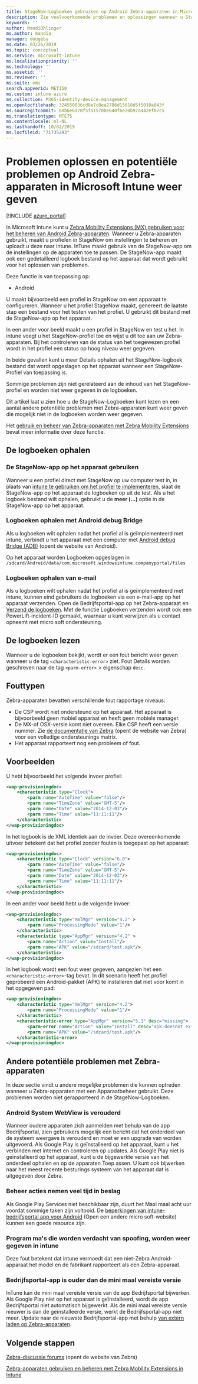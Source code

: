 ```yaml
---
title: StageNow-Logboeken gebruiken op Android Zebra-apparaten in Microsoft Intune-Azure | Microsoft Docs
description: Zie veelvoorkomende problemen en oplossingen wanneer u StageNow op Android-apparaten gebruikt met Microsoft Intune. Meer informatie over het ophalen van Logboeken en voor beelden van het lezen van Logboeken voor succes of fouten.
keywords: ''
author: MandiOhlinger
ms.author: mandia
manager: dougeby
ms.date: 03/26/2019
ms.topic: conceptual
ms.service: microsoft-intune
ms.localizationpriority: ''
ms.technology: ''
ms.assetid: ''
ms.reviewer: ''
ms.suite: ems
search.appverid: MET150
ms.custom: intune-azure
ms.collection: M365-identity-device-management
ms.openlocfilehash: 324550836cd8e7c8ea2786d15618d5f5010a043f
ms.sourcegitcommit: 88b6e6d70f5fa15708e640f6e20b97a442ef07c5
ms.translationtype: MTE75
ms.contentlocale: nl-NL
ms.lasthandoff: 10/02/2019
ms.locfileid: "71735243"
---
```

# <a name="troubleshoot-and-see-potential-issues-on-android-zebra-devices-in-microsoft-intune"></a>Problemen oplossen en potentiële problemen op Android Zebra-apparaten in Microsoft Intune weer geven

[!INCLUDE [azure_portal](../includes/azure_portal.md)]

In Microsoft Intune kunt u [Zebra Mobility Extensions (MX) gebruiken voor het beheren van Android Zebra-apparaten](android-zebra-mx-overview.md). Wanneer u Zebra-apparaten gebruikt, maakt u profielen in StageNow om instellingen te beheren en uploadt u deze naar intune. InTune maakt gebruik van de StageNow-app om de instellingen op de apparaten toe te passen. De StageNow-app maakt ook een gedetailleerd logboek bestand op het apparaat dat wordt gebruikt voor het oplossen van problemen.

Deze functie is van toepassing op:

- Android

U maakt bijvoorbeeld een profiel in StageNow om een apparaat te configureren. Wanneer u het profiel StageNow maakt, genereert de laatste stap een bestand voor het testen van het profiel. U gebruikt dit bestand met de StageNow-app op het apparaat.

In een ander voor beeld maakt u een profiel in StageNow en test u het. In intune voegt u het StageNow-profiel toe en wijst u dit toe aan uw Zebra-apparaten. Bij het controleren van de status van het toegewezen profiel wordt in het profiel een status op hoog niveau weer gegeven.

In beide gevallen kunt u meer Details ophalen uit het StageNow-logboek bestand dat wordt opgeslagen op het apparaat wanneer een StageNow-Profiel van toepassing is.

Sommige problemen zijn niet gerelateerd aan de inhoud van het StageNow-profiel en worden niet weer gegeven in de logboeken.

Dit artikel laat u zien hoe u de StageNow-Logboeken kunt lezen en een aantal andere potentiële problemen met Zebra-apparaten kunt weer geven die mogelijk niet in de logboeken worden weer gegeven.

Het [gebruik en beheer van Zebra-apparaten met Zebra Mobility Extensions](android-zebra-mx-overview.md) bevat meer informatie over deze functie.

## <a name="get-the-logs"></a>De logboeken ophalen

### <a name="use-the-stagenow-app-on-the-device"></a>De StageNow-app op het apparaat gebruiken
Wanneer u een profiel direct met StageNow op uw computer test in, in plaats van [intune te gebruiken om het profiel te implementeren](android-zebra-mx-overview.md#step-4-create-a-device-management-profile-in-stagenow), slaat de StageNow-app op het apparaat de logboeken op uit de test. Als u het logboek bestand wilt ophalen, gebruikt u de **meer (...)** optie in de StageNow-app op het apparaat.

### <a name="get-logs-using-android-debug-bridge"></a>Logboeken ophalen met Android debug Bridge
Als u logboeken wilt ophalen nadat het profiel al is geïmplementeerd met intune, verbindt u het apparaat met een computer met [Android debug Bridge (ADB)](https://developer.android.com/studio/command-line/adb) (opent de website van Android).

Op het apparaat worden Logboeken opgeslagen in `/sdcard/Android/data/com.microsoft.windowsintune.companyportal/files`

### <a name="get-logs-from-email"></a>Logboeken ophalen van e-mail
Als u logboeken wilt ophalen nadat het profiel al is geïmplementeerd met intune, kunnen eind gebruikers de logboeken via een e-mail-app op het apparaat verzenden. Open de Bedrijfsportal-app op het Zebra-apparaat en [Verzend de logboeken](https://docs.microsoft.com/intune-user-help/send-logs-to-your-it-admin-by-email-android). Met de functie Logboeken verzenden wordt ook een PowerLift-incident-ID gemaakt, waarnaar u kunt verwijzen als u contact opneemt met micro soft ondersteuning.

## <a name="read-the-logs"></a>De logboeken lezen

Wanneer u de logboeken bekijkt, wordt er een fout bericht weer geven wanneer u de tag `<characteristic-error>` ziet. Fout Details worden geschreven naar de tag `<parm-error>` > eigenschap `desc`.

## <a name="error-types"></a>Fouttypen

Zebra-apparaten bevatten verschillende fout rapportage niveaus:

- De CSP wordt niet ondersteund op het apparaat. Het apparaat is bijvoorbeeld geen mobiel apparaat en heeft geen mobiele manager.
- De MX-of OSX-versie komt niet overeen. Elke CSP heeft een versie nummer. Zie [de documentatie van Zebra](http://techdocs.zebra.com/mx/) (opent de website van Zebra) voor een volledige ondersteunings matrix.
- Het apparaat rapporteert nog een probleem of fout.

## <a name="examples"></a>Voorbeelden

U hebt bijvoorbeeld het volgende invoer profiel:

```xml
<wap-provisioningdoc>
    <characteristic type="Clock">
        <parm name="AutoTime" value="false"/>
        <parm name="TimeZone" value="GMT-5"/>
        <parm name="Date" value="2014-12-03"/>
        <parm name="Time" value="11:11:11"/>
    </characteristic>
</wap-provisioningdoc>
```

In het logboek is de XML identiek aan de invoer. Deze overeenkomende uitvoer betekent dat het profiel zonder fouten is toegepast op het apparaat:

```xml
<wap-provisioningdoc>
    <characteristic type="Clock" version="6.0">
        <parm name="AutoTime" value="false"/>
        <parm name="TimeZone" value="GMT-5"/>
        <parm name="Date" value="2014-12-03"/>
        <parm name="Time" value="11:11:11"/>
    </characteristic>
</wap-provisioningdoc>
```

In een ander voor beeld hebt u de volgende invoer:

```xml
<wap-provisioningdoc>
    <characteristic type="XmlMgr" version="4.2" >
        <parm name="ProcessingMode" value="1"/>
    </characteristic>
    <characteristic type="AppMgr" version="4.2" >
        <parm name="Action" value="Install"/>
        <parm name="APK" value="/sdcard/test.apk"/>
    </characteristic>
</wap-provisioningdoc>
```

In het logboek wordt een fout weer gegeven, aangezien het een `<characteristic-error>`-tag bevat. In dit scenario heeft het profiel geprobeerd een Android-pakket (APK) te installeren dat niet voor komt in het opgegeven pad:

```xml
<wap-provisioningdoc>
    <characteristic type="XmlMgr" version="4.2">
        <parm name="ProcessingMode" value="1"/>
    </characteristic>
    <characteristic-error type="AppMgr" version="5.1" desc="missing">
        <parm-error name="Action" value="Install" desc="apk doesnot exist in the path"/>
        <parm name="APK" value="/sdcard/test.apk"/>
    </characteristic-error>
</wap-provisioningdoc>
```

## <a name="other-potential-issues-with-zebra-devices"></a>Andere potentiële problemen met Zebra-apparaten

In deze sectie vindt u andere mogelijke problemen die kunnen optreden wanneer u Zebra-apparaten met een Apparaatbeheer gebruikt. Deze problemen worden niet gerapporteerd in de StageNow-Logboeken.

### <a name="android-system-webview-is-out-of-date"></a>Android System WebView is verouderd

Wanneer oudere apparaten zich aanmelden met behulp van de app Bedrijfsportal, zien gebruikers mogelijk een bericht dat het onderdeel van de systeem weergave is verouderd en moet er een upgrade van worden uitgevoerd. Als Google Play is geïnstalleerd op het apparaat, kunt u het verbinden met internet en controleren op updates. Als Google Play niet is geïnstalleerd op het apparaat, kunt u de bijgewerkte versie van het onderdeel ophalen en op de apparaten Toep assen. U kunt ook bijwerken naar het meest recente besturings systeem van het apparaat dat is uitgegeven door Zebra.

### <a name="management-actions-take-a-long-time"></a>Beheer acties nemen veel tijd in beslag

Als Google Play Services niet beschikbaar zijn, duurt het Maxi maal acht uur voordat sommige taken zijn voltooid. De [beperkingen van intune-bedrijfsportal app voor Android](https://support.microsoft.com/help/3211588/limitations-of-intune-company-portal-app-for-android-in-china) (Open een andere micro soft-website) kunnen een goede resource zijn.

### <a name="device-spoofing-suspected-shows-in-intune"></a>Program ma's die worden verdacht van spoofing, worden weer gegeven in intune

Deze fout betekent dat intune vermoedt dat een niet-Zebra Android-apparaat het model en de fabrikant rapporteert als een Zebra-apparaat.

### <a name="company-portal-app-is-older-than-minimum-required-version"></a>Bedrijfsportal-app is ouder dan de mini maal vereiste versie

InTune kan de mini maal vereiste versie van de app Bedrijfsportal bijwerken. Als Google Play niet op het apparaat is geïnstalleerd, wordt de app Bedrijfsportal niet automatisch bijgewerkt. Als de mini maal vereiste versie nieuwer is dan de geïnstalleerde versie, werkt de Bedrijfsportal-app niet meer. Update naar de nieuwste Bedrijfsportal-app met behulp [van extern laden op Zebra-apparaten](android-zebra-mx-overview.md#sideload-the-company-portal-app).

## <a name="next-steps"></a>Volgende stappen

[Zebra-discussie forums](https://developer.zebra.com/community/home/discussions) (opent de website van Zebra)

[Zebra-apparaten gebruiken en beheren met Zebra Mobility Extensions in Intune](android-zebra-mx-overview.md)

